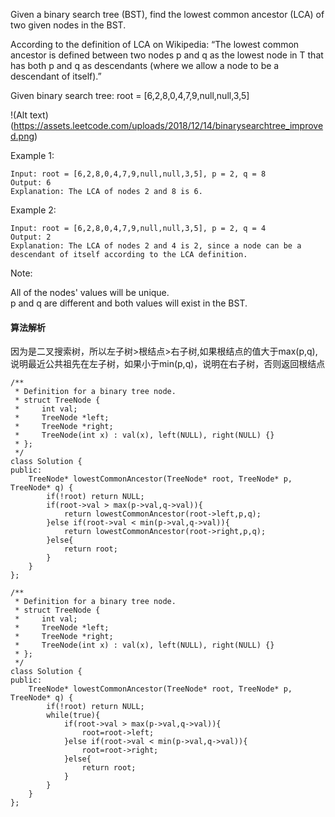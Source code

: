 Given a binary search tree (BST), find the lowest common ancestor (LCA) of two given nodes in the BST.<br>

According to the definition of LCA on Wikipedia: “The lowest common ancestor is defined between two nodes p and q as the lowest node in T that has both p and q as descendants (where we allow a node to be a descendant of itself).”<br>

Given binary search tree:  root = [6,2,8,0,4,7,9,null,null,3,5]<br>

!(Alt text)(https://assets.leetcode.com/uploads/2018/12/14/binarysearchtree_improved.png)
 

Example 1:<br>
```
Input: root = [6,2,8,0,4,7,9,null,null,3,5], p = 2, q = 8
Output: 6
Explanation: The LCA of nodes 2 and 8 is 6.
```
Example 2:<br>
```
Input: root = [6,2,8,0,4,7,9,null,null,3,5], p = 2, q = 4
Output: 2
Explanation: The LCA of nodes 2 and 4 is 2, since a node can be a descendant of itself according to the LCA definition.
```

Note:<br>

All of the nodes' values will be unique.<br>
p and q are different and both values will exist in the BST.<br>

#### 算法解析
因为是二叉搜索树，所以左子树>根结点>右子树,如果根结点的值大于max(p,q),说明最近公共祖先在左子树，如果小于min(p,q)，说明在右子树，否则返回根结点
```
/**
 * Definition for a binary tree node.
 * struct TreeNode {
 *     int val;
 *     TreeNode *left;
 *     TreeNode *right;
 *     TreeNode(int x) : val(x), left(NULL), right(NULL) {}
 * };
 */
class Solution {
public:
    TreeNode* lowestCommonAncestor(TreeNode* root, TreeNode* p, TreeNode* q) {
        if(!root) return NULL;
        if(root->val > max(p->val,q->val)){
            return lowestCommonAncestor(root->left,p,q);
        }else if(root->val < min(p->val,q->val)){
            return lowestCommonAncestor(root->right,p,q);
        }else{
            return root;
        }
    }
};
```
```
/**
 * Definition for a binary tree node.
 * struct TreeNode {
 *     int val;
 *     TreeNode *left;
 *     TreeNode *right;
 *     TreeNode(int x) : val(x), left(NULL), right(NULL) {}
 * };
 */
class Solution {
public:
    TreeNode* lowestCommonAncestor(TreeNode* root, TreeNode* p, TreeNode* q) {
        if(!root) return NULL;
        while(true){
            if(root->val > max(p->val,q->val)){
                root=root->left;
            }else if(root->val < min(p->val,q->val)){
                root=root->right;
            }else{
                return root;
            }   
        }
    }
};
```

